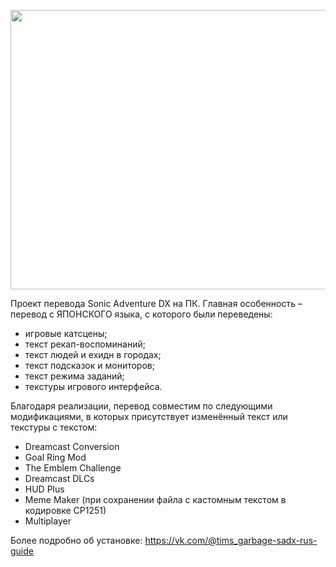 <p align="center">
  <img src="https://images.gamebanana.com/img/ss/mods/65af709d0c734.jpg" width="960" height="447" >
</p>
Проект перевода Sonic Adventure DX на ПК.
Главная особенность – перевод с ЯПОНСКОГО языка, с которого были переведены:

* игровые катсцены;
* текст рекап-воспоминаний;
* текст людей и ехидн в городах;
* текст подсказок и мониторов;
* текст режима заданий;
* текстуры игрового интерфейса.

Благодаря реализации, перевод совместим по следующими модификациями, в которых присутствует изменённый текст или текстуры с текстом:
* Dreamcast Conversion
* Goal Ring Mod
* The Emblem Challenge
* Dreamcast DLCs
* HUD Plus
* Meme Maker (при сохранении файла с кастомным текстом в кодировке CP1251)
* Multiplayer
    
Более подробно об установке: https://vk.com/@tims_garbage-sadx-rus-guide

